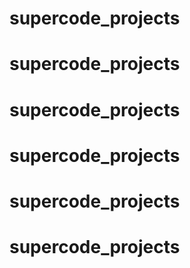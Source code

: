 # supercode_projects
# supercode_projects
# supercode_projects
# supercode_projects
# supercode_projects
# supercode_projects

